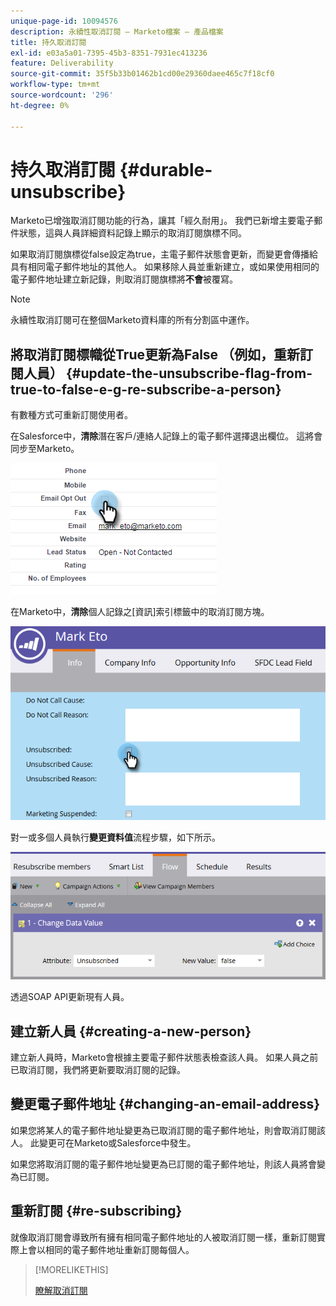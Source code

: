 ```yaml
---
unique-page-id: 10094576
description: 永續性取消訂閱 — Marketo檔案 — 產品檔案
title: 持久取消訂閱
exl-id: e03a5a01-7395-45b3-8351-7931ec413236
feature: Deliverability
source-git-commit: 35f5b33b01462b1cd00e29360daee465c7f18cf0
workflow-type: tm+mt
source-wordcount: '296'
ht-degree: 0%

---
```


# 持久取消訂閱 {#durable-unsubscribe}

Marketo已增強取消訂閱功能的行為，讓其「經久耐用」。 我們已新增主要電子郵件狀態，這與人員詳細資料記錄上顯示的取消訂閱旗標不同。

如果取消訂閱旗標從false設定為true，主電子郵件狀態會更新，而變更會傳播給具有相同電子郵件地址的其他人。 如果移除人員並重新建立，或如果使用相同的電子郵件地址建立新記錄，則取消訂閱旗標將&#x200B;**不會**&#x200B;被覆寫。

>[!NOTE]
>
>永續性取消訂閱可在整個Marketo資料庫的所有分割區中運作。

## 將取消訂閱標幟從True更新為False （例如，重新訂閱人員） {#update-the-unsubscribe-flag-from-true-to-false-e-g-re-subscribe-a-person}

有數種方式可重新訂閱使用者。

在Salesforce中，**清除**&#x200B;潛在客戶/連絡人記錄上的電子郵件選擇退出欄位。 這將會同步至Marketo。

![](assets/one.png)

在Marketo中，**清除**&#x200B;個人記錄之[資訊]索引標籤中的取消訂閱方塊。

![](assets/two.png)

對一或多個人員執行&#x200B;**變更資料值**&#x200B;流程步驟，如下所示。

![](assets/three.png)

透過SOAP API更新現有人員。

## 建立新人員 {#creating-a-new-person}

建立新人員時，Marketo會根據主要電子郵件狀態表檢查該人員。 如果人員之前已取消訂閱，我們將更新要取消訂閱的記錄。

## 變更電子郵件地址 {#changing-an-email-address}

如果您將某人的電子郵件地址變更為已取消訂閱的電子郵件地址，則會取消訂閱該人。 此變更可在Marketo或Salesforce中發生。

如果您將取消訂閱的電子郵件地址變更為已訂閱的電子郵件地址，則該人員將會變為已訂閱。

## 重新訂閱 {#re-subscribing}

就像取消訂閱會導致所有擁有相同電子郵件地址的人被取消訂閱一樣，重新訂閱實際上會以相同的電子郵件地址重新訂閱每個人。

>[!MORELIKETHIS]
>
>[瞭解取消訂閱](/help/marketo/product-docs/email-marketing/deliverability/understanding-unsubscribe.md)
